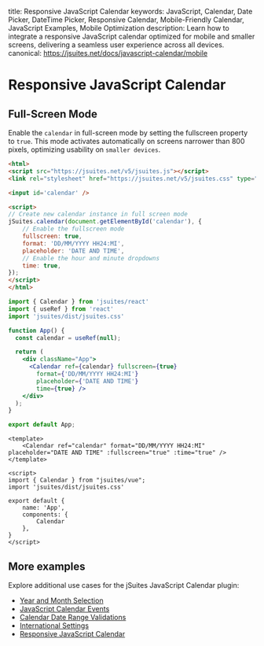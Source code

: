 title: Responsive JavaScript Calendar
keywords: JavaScript, Calendar, Date Picker, DateTime Picker, Responsive Calendar, Mobile-Friendly Calendar, JavaScript Examples, Mobile Optimization
description: Learn how to integrate a responsive JavaScript calendar optimized for mobile and smaller screens, delivering a seamless user experience across all devices.
canonical: https://jsuites.net/docs/javascript-calendar/mobile

# Responsive JavaScript Calendar

## Full-Screen Mode

Enable the `calendar` in full-screen mode by setting the fullscreen property to `true`. This mode activates automatically on screens narrower than 800 pixels, optimizing usability on `smaller devices`.

```html
<html>
<script src="https://jsuites.net/v5/jsuites.js"></script>
<link rel="stylesheet" href="https://jsuites.net/v5/jsuites.css" type="text/css" />

<input id='calendar' />

<script>
// Create new calendar instance in full screen mode
jSuites.calendar(document.getElementById('calendar'), {
    // Enable the fullscreen mode
    fullscreen: true,
    format: 'DD/MM/YYYY HH24:MI',
    placeholder: 'DATE AND TIME',
    // Enable the hour and minute dropdowns
    time: true,
});
</script>
</html>
```
```jsx
import { Calendar } from 'jsuites/react'
import { useRef } from 'react'
import 'jsuites/dist/jsuites.css'

function App() {
  const calendar = useRef(null);

  return (
    <div className="App">
      <Calendar ref={calendar} fullscreen={true}
        format={'DD/MM/YYYY HH24:MI'}
        placeholder={'DATE AND TIME'}
        time={true} />
    </div>
  );
}

export default App;
```
```vue
<template>
    <Calendar ref="calendar" format="DD/MM/YYYY HH24:MI" placeholder="DATE AND TIME" :fullscreen="true" :time="true" />
</template>

<script>
import { Calendar } from "jsuites/vue";
import 'jsuites/dist/jsuites.css'

export default {
    name: 'App',
    components: {
        Calendar
    },
}
</script>
```


## More examples

Explore additional use cases for the jSuites JavaScript Calendar plugin:

* [Year and Month Selection](/docs/javascript-calendar/year-month)
* [JavaScript Calendar Events](/docs/javascript-calendar/events)
* [Calendar Date Range Validations](/docs/javascript-calendar/valid-range)
* [International Settings](/docs/javascript-calendar/international)
* [Responsive JavaScript Calendar](/docs/javascript-calendar/mobile)
